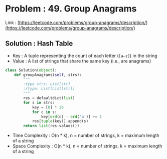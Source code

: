 # Problem : 49. Group Anagrams
Link : [https://leetcode.com/problems/group-anagrams/description/](https://leetcode.com/problems/group-anagrams/description/)

## Solution : Hash Table
- Key : A tuple representing the count of each letter (`[a–z]`) in the string
- Value : A list of strings that share the same key (i.e., are anagrams)
```python
class Solution(object):
    def groupAnagrams(self, strs):
        """
        :type strs: List[str]
        :rtype: List[List[str]]
        """
        res = defaultdict(list)
        for s in strs:
            key = [0] * 26
            for c in s:
                key[ord(c) - ord('a')] += 1
            res[tuple(key)].append(s)
        return list(res.values())
```
- Time Complexity : O(n * k), n = number of strings, k = maximum length of a string
- Space Complexity : O(n * k), n = number of strings, k = maximum length of a string
